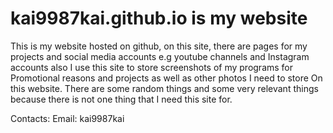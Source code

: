 # kai9987kai.github.io is my website 

This is my website hosted on github, on this site, there are pages for my projects and social media accounts e.g youtube channels and Instagram accounts also I use this site to store screenshots of my programs for Promotional reasons and projects as well as other photos I need to store On this website. There are some random things and some very relevant things because there is not one thing that I need this site for.

Contacts:
Email: kai9987kai
